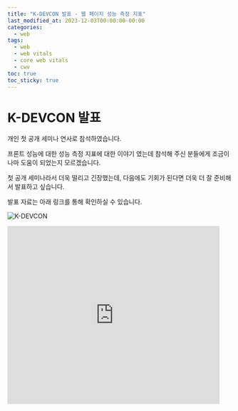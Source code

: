 ```yaml
---
title: "K-DEVCON 발표 - 웹 페이지 성능 측정 지표"
last_modified_at: 2023-12-03T00:00:00-00:00
categories:
  - web
tags:
  - web
  - web vitals
  - core web vitals
  - cwv
toc: true
toc_sticky: true
---
```


# K-DEVCON 발표

개인 첫 공개 세미나 연사로 참석하였습니다.

프론트 성능에 대한 성능 측정 지표에 대한 이야기 였는데 참석해 주신 분들에게 조금이나마 도움이 되었는지 모르겠습니다.

첫 공개 세미나라서 더욱 떨리고 긴장했는데, 다음에도 기회가 된다면 더욱 더 잘 준비해서 발표하고 싶습니다.

발표 자료는 아래 링크를 통해 확인하실 수 있습니다.

![K-DEVCON](https://onedrive.live.com/embed?resid=884E6FE11C46974%211447&authkey=%21ALxGXMDrzq21xtY&width=661&height=459)

<iframe src="https://www.slideshare.net/slideshow/embed_code/key/aKQ8d7i5FZkMKC?hostedIn=slideshare&page=upload" width="476" height="400" frameborder="0" marginwidth="0" marginheight="0" scrolling="no"></iframe>
